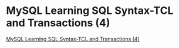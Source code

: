 # MySQL Learning SQL Syntax-TCL and Transactions (4)
[MySQL Learning SQL Syntax-TCL and Transactions (4)](https://aiwithcloud.com/2022/09/16/mysql_learning_sql_syntax_tcl_and_transactions_4/)